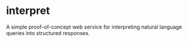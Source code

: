 interpret
=========

A simple proof-of-concept web service for interpreting natural language queries into structured responses.